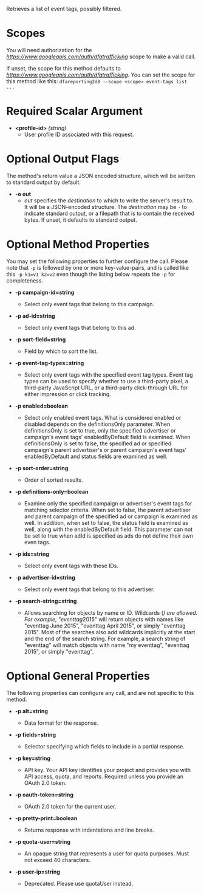 Retrieves a list of event tags, possibly filtered.
# Scopes

You will need authorization for the *https://www.googleapis.com/auth/dfatrafficking* scope to make a valid call.

If unset, the scope for this method defaults to *https://www.googleapis.com/auth/dfatrafficking*.
You can set the scope for this method like this: `dfareporting2d8 --scope <scope> event-tags list ...`
# Required Scalar Argument
* **&lt;profile-id&gt;** *(string)*
    - User profile ID associated with this request.

# Optional Output Flags

The method's return value a JSON encoded structure, which will be written to standard output by default.

* **-o out**
    - *out* specifies the *destination* to which to write the server's result to.
      It will be a JSON-encoded structure.
      The *destination* may be `-` to indicate standard output, or a filepath that is to contain the received bytes.
      If unset, it defaults to standard output.
# Optional Method Properties

You may set the following properties to further configure the call. Please note that `-p` is followed by one 
or more key-value-pairs, and is called like this `-p k1=v1 k2=v2` even though the listing below repeats the
`-p` for completeness.

* **-p campaign-id=string**
    - Select only event tags that belong to this campaign.

* **-p ad-id=string**
    - Select only event tags that belong to this ad.

* **-p sort-field=string**
    - Field by which to sort the list.

* **-p event-tag-types=string**
    - Select only event tags with the specified event tag types. Event tag types can be used to specify whether to use a third-party pixel, a third-party JavaScript URL, or a third-party click-through URL for either impression or click tracking.

* **-p enabled=boolean**
    - Select only enabled event tags. What is considered enabled or disabled depends on the definitionsOnly parameter. When definitionsOnly is set to true, only the specified advertiser or campaign&#39;s event tags&#39; enabledByDefault field is examined. When definitionsOnly is set to false, the specified ad or specified campaign&#39;s parent advertiser&#39;s or parent campaign&#39;s event tags&#39; enabledByDefault and status fields are examined as well.

* **-p sort-order=string**
    - Order of sorted results.

* **-p definitions-only=boolean**
    - Examine only the specified campaign or advertiser&#39;s event tags for matching selector criteria. When set to false, the parent advertiser and parent campaign of the specified ad or campaign is examined as well. In addition, when set to false, the status field is examined as well, along with the enabledByDefault field. This parameter can not be set to true when adId is specified as ads do not define their own even tags.

* **-p ids=string**
    - Select only event tags with these IDs.

* **-p advertiser-id=string**
    - Select only event tags that belong to this advertiser.

* **-p search-string=string**
    - Allows searching for objects by name or ID. Wildcards (*) are allowed. For example, &#34;eventtag*2015&#34; will return objects with names like &#34;eventtag June 2015&#34;, &#34;eventtag April 2015&#34;, or simply &#34;eventtag 2015&#34;. Most of the searches also add wildcards implicitly at the start and the end of the search string. For example, a search string of &#34;eventtag&#34; will match objects with name &#34;my eventtag&#34;, &#34;eventtag 2015&#34;, or simply &#34;eventtag&#34;.

# Optional General Properties

The following properties can configure any call, and are not specific to this method.

* **-p alt=string**
    - Data format for the response.

* **-p fields=string**
    - Selector specifying which fields to include in a partial response.

* **-p key=string**
    - API key. Your API key identifies your project and provides you with API access, quota, and reports. Required unless you provide an OAuth 2.0 token.

* **-p oauth-token=string**
    - OAuth 2.0 token for the current user.

* **-p pretty-print=boolean**
    - Returns response with indentations and line breaks.

* **-p quota-user=string**
    - An opaque string that represents a user for quota purposes. Must not exceed 40 characters.

* **-p user-ip=string**
    - Deprecated. Please use quotaUser instead.
